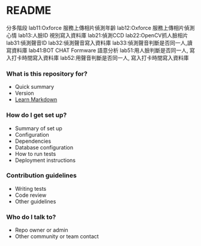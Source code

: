 # README #

分多階段
lab11:Oxforce 服務上傳相片偵測年齡
lab12:Oxforce 服務上傳相片偵測心情
lab13:人臉ID 視別寫入資料庫
lab21:偵測CCD 
lab22:OpenCV抓人臉相片
lab31:偵測聲音ID
lab32:偵測聲音寫入資料庫
lab33:偵測聲音判斷是否同一人,讀寫資料庫
lab41:BOT CHAT Formware 語意分析
lab51:用人臉判斷是否同一人, 寫入打卡時間寫入資料庫
lab52:用聲音判斷是否同一人, 寫入打卡時間寫入資料庫

### What is this repository for? ###

* Quick summary
* Version
* [Learn Markdown](https://bitbucket.org/tutorials/markdowndemo)

### How do I get set up? ###

* Summary of set up
* Configuration
* Dependencies
* Database configuration
* How to run tests
* Deployment instructions

### Contribution guidelines ###

* Writing tests
* Code review
* Other guidelines

### Who do I talk to? ###

* Repo owner or admin
* Other community or team contact